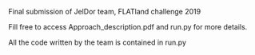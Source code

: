 Final submission of JelDor team, FLATland challenge 2019

Fill free to access Approach_description.pdf and run.py for more details.

All the code written by the team is contained in run.py